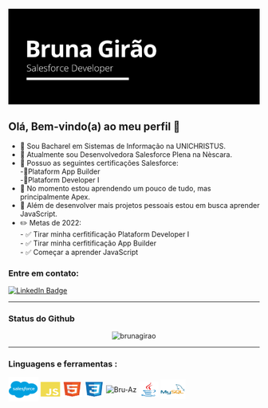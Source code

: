 <p align="center">
  <img src="bruna_info_black.png"/>
</p>

## Olá, Bem-vindo(a) ao meu perfil 👋

- 📖 Sou Bacharel em Sistemas de Informação na UNICHRISTUS.
- 💼 Atualmente sou Desenvolvedora Salesforce Plena na Nèscara.
- 📒 Possuo as seguintes certificações Salesforce: </br>
        -🔸Plataform App Builder </br>
        -🔸Plataform Developer I
- 🌱 No momento estou aprendendo um pouco de tudo, mas principalmente Apex.
- 🌳 Além de desenvolver mais projetos pessoais estou em busca aprender JavaScript.
- ✏️ Metas de 2022: </br>
      - ✅ Tirar minha cerfitificação Plataform Developer I</br>
      - ✅ Tirar minha cerfitificação App Builder </br>
      - ✅ Começar a aprender JavaScript

### Entre em contato:

<a href="https://www.linkedin.com/in/brunagirao/">
  <img src="https://img.shields.io/badge/-@brunagirao-0077B5?style=flat-square&amp;labelColor=0077B5&amp;logo=LinkedIn&amp;link=https://www.linkedin.com/in/brunagirao/" alt="LinkedIn Badge">
</a>

---
### Status do Github
<div align="center">
 <!--<a href="https://github.com/brunagirao">
  <img height="180em" src="https://github-readme-stats.vercel.app/api?username=brunagirao&show_icons=true&theme=dracula&include_all_commits=true&count_private=true" alt="brunagirao" /> -->
  <img src="https://github-readme-stats.vercel.app/api/top-langs?username=brunagirao&layout=compact&langs_count=7&theme=dracula" alt="brunagirao" />
</div>

---
### Linguagens e ferramentas :
<div style="display: inline_block">
  <img align="center" alt="Bru-Sf"   height="50" width="60" src="https://github.com/devicons/devicon/blob/master/icons/salesforce/salesforce-original.svg">
  <img align="center" alt="Bru-Js"   height="30" width="40" src="https://raw.githubusercontent.com/devicons/devicon/master/icons/javascript/javascript-plain.svg">
  <img align="center" alt="Bru-HTML" height="30" width="40" src="https://raw.githubusercontent.com/devicons/devicon/master/icons/html5/html5-original.svg">
  <img align="center" alt="Bru-CSS"  height="30" width="40" src="https://raw.githubusercontent.com/devicons/devicon/master/icons/css3/css3-original.svg">
  <img align="center" alt="Bru-Az"   height="30" width="40" src="https://www.vectorlogo.zone/logos/microsoft_azure/microsoft_azure-icon.svg" /> 
  <img align="center" alt="Bru-Jv"   height="30" width="40" src="https://raw.githubusercontent.com/devicons/devicon/master/icons/java/java-original.svg"/>
  <img align="center" alt="Bru-Ms"   height="40" width="50" src="https://raw.githubusercontent.com/devicons/devicon/master/icons/mysql/mysql-original-wordmark.svg"/>
</div>
 
<br/>
<!--<h3 align="left">Connect with me:</h3>
<div> 
  <a href="https://www.linkedin.com/in/brunagirao" target="_blank"><img src="https://img.shields.io/badge/-LinkedIn-%230077B5?style=for-the-badge&logo=linkedin&logoColor=white" target="_blank"></a> 
  <a href="https://instagram.com/_brunagirao" target="_blank"><img src="https://img.shields.io/badge/-Instagram-%23E4405F?style=for-the-badge&logo=instagram&logoColor=white" target="_blank"></a>
  <a href = "mailto:brunagirao.s@gmail.com"><img src="https://img.shields.io/badge/-Gmail-%23333?style=for-the-badge&logo=gmail&logoColor=white" target="_blank"></a>
</div>-->
  
  

